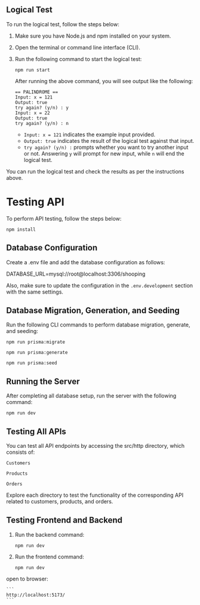 ## Logical Test

To run the logical test, follow the steps below:

1. Make sure you have Node.js and npm installed on your system.

2. Open the terminal or command line interface (CLI).

3. Run the following command to start the logical test:

    ```
    npm run start
    ```

    After running the above command, you will see output like the following:

    ```
    == PALINDROME ==
    Input: x = 121
    Output: true
    try again? (y/n) : y
    Input: x = 22
    Output: true
    try again? (y/n) : n
    ```

    - `Input: x = 121` indicates the example input provided.
    - `Output: true` indicates the result of the logical test against that input.
    - `try again? (y/n) :` prompts whether you want to try another input or not. Answering `y` will prompt for new input, while `n` will end the logical test.

You can run the logical test and check the results as per the instructions above.


# Testing API

To perform API testing, follow the steps below:
```
npm install
```

## Database Configuration

Create a .env file and add the database configuration as follows:

DATABASE_URL=mysql://root@localhost:3306/shooping

Also, make sure to update the configuration in the `.env.development` section with the same settings.

## Database Migration, Generation, and Seeding
Run the following CLI commands to perform database migration, generate, and seeding:

```
npm run prisma:migrate
```
```
npm run prisma:generate
```
```
npm run prisma:seed
```

## Running the Server
After completing all database setup, run the server with the following command:
```
npm run dev
```

## Testing All APIs
You can test all API endpoints by accessing the src/http directory, which consists of:

`Customers`

`Products`

`Orders`

Explore each directory to test the functionality of the corresponding API related to customers, products, and orders.

## Testing Frontend and Backend

1. Run the backend command:
    ```
    npm run dev
    ```

2. Run the frontend command:
    ```
    npm run dev
    ```

open to browser:

    ```
    http://localhost:5173/
    ```









